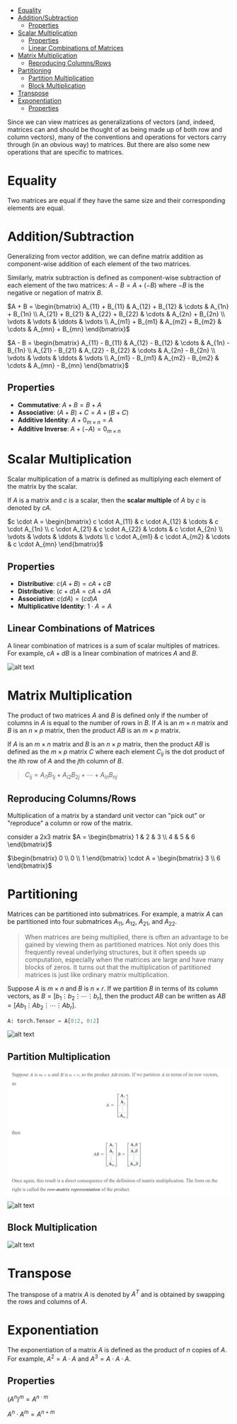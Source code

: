 
- [Equality](#equality)
- [Addition/Subtraction](#additionsubtraction)
  - [Properties](#properties)
- [Scalar Multiplication](#scalar-multiplication)
  - [Properties](#properties-1)
  - [Linear Combinations of Matrices](#linear-combinations-of-matrices)
- [Matrix Multiplication](#matrix-multiplication)
  - [Reproducing Columns/Rows](#reproducing-columnsrows)
- [Partitioning](#partitioning)
  - [Partition Multiplication](#partition-multiplication)
  - [Block Multiplication](#block-multiplication)
- [Transpose](#transpose)
- [Exponentiation](#exponentiation)
  - [Properties](#properties-2)



Since we can view matrices as generalizations of vectors (and, indeed, matrices can and should be thought of as being made up of both row and column vectors), many of the conventions and operations for vectors carry through (in an obvious way) to matrices. But there are also some new operations that are specific to matrices.


# Equality

Two matrices are equal if they have the same size and their corresponding elements are equal. 

# Addition/Subtraction

Generalizing from vector addition, we can define matrix addition as component-wise addition of each element of the two matrices.

Similarly, matrix subtraction is defined as component-wise subtraction of each element of the two matrices: $A - B = A + (-B)$ where $-B$ is the negative or negation of matrix $B$.

$A + B = \begin{bmatrix} A_{11} + B_{11} & A_{12} + B_{12} & \cdots & A_{1n} + B_{1n} \\ A_{21} + B_{21} & A_{22} + B_{22} & \cdots & A_{2n} + B_{2n} \\ \vdots & \vdots & \ddots & \vdots \\ A_{m1} + B_{m1} & A_{m2} + B_{m2} & \cdots & A_{mn} + B_{mn} \end{bmatrix}$

$A - B = \begin{bmatrix} A_{11} - B_{11} & A_{12} - B_{12} & \cdots & A_{1n} - B_{1n} \\ A_{21} - B_{21} & A_{22} - B_{22} & \cdots & A_{2n} - B_{2n} \\ \vdots & \vdots & \ddots & \vdots \\ A_{m1} - B_{m1} & A_{m2} - B_{m2} & \cdots & A_{mn} - B_{mn} \end{bmatrix}$


## Properties

- **Commutative**: $A + B = B + A$
- **Associative**: $(A + B) + C = A + (B + C)$
- **Additive Identity**: $A + 0_{m \times n} = A$
- **Additive Inverse**: $A + (-A) = 0_{m \times n}$

# Scalar Multiplication

Scalar multiplication of a matrix is defined as multiplying each element of the matrix by the scalar.

If $A$ is a matrix and $c$ is a scalar, then the **scalar multiple** of $A$ by $c$ is denoted by $cA$.

$c \cdot A = \begin{bmatrix} c \cdot A_{11} & c \cdot A_{12} & \cdots & c \cdot A_{1n} \\ c \cdot A_{21} & c \cdot A_{22} & \cdots & c \cdot A_{2n} \\ \vdots & \vdots & \ddots & \vdots \\ c \cdot A_{m1} & c \cdot A_{m2} & \cdots & c \cdot A_{mn} \end{bmatrix}$


## Properties

- **Distributive**: $c(A + B) = cA + cB$
- **Distributive**: $(c + d)A = cA + dA$
- **Associative**: $c(dA) = (cd)A$
- **Multiplicative Identity**: $1 \cdot A = A$

## Linear Combinations of Matrices

A linear combination of matrices is a sum of scalar multiples of matrices. For example, $cA + dB$ is a linear combination of matrices $A$ and $B$.

![alt text](pictures/matrix-linear-combinations.png)

# Matrix Multiplication

The product of two matrices $A$ and $B$ is defined only if the number of columns in $A$ is equal to the number of rows in $B$. If $A$ is an $m \times n$ matrix and $B$ is an $n \times p$ matrix, then the product $AB$ is an $m \times p$ matrix.

If $A$ is an $m \times n$ matrix and $B$ is an $n \times p$ matrix, then the product $AB$ is defined as the $m \times p$ matrix $C$ where each element $C_{ij}$ is the dot product of the $i$th row of $A$ and the $j$th column of $B$.

> $C_{ij} = A_{i1}B_{1j} + A_{i2}B_{2j} + \cdots + A_{in}B_{nj}$


## Reproducing Columns/Rows

Multiplication of a matrix by a standard unit vector can "pick out" or "reproduce" a column or row of the matrix.

consider a 2x3 matrix $A = \begin{bmatrix} 1 & 2 & 3 \\ 4 & 5 & 6 \end{bmatrix}$

$\begin{bmatrix} 0 \\ 0 \\ 1 \end{bmatrix} \cdot A = \begin{bmatrix} 3 \\ 6 \end{bmatrix}$


# Partitioning

Matrices can be partitioned into submatrices. For example, a matrix $A$ can be partitioned into four submatrices $A_{11}$, $A_{12}$, $A_{21}$, and $A_{22}$.

> When matrices are being multiplied, there is often an advantage to be gained by viewing them as partitioned matrices. Not only does this frequently reveal underlying structures, but it often speeds up computation, especially when the matrices are large and have many blocks of zeros. It turns out that the multiplication of partitioned matrices is just like ordinary matrix multiplication.


Suppose $A$ is $m \times n$ and $B$ is $n \times r$. If we partition $B$ in terms of its column vectors, as $B = [b_1 \vdots b_2 \vdots \cdots \vdots b_r]$, then the product $AB$ can be written as $AB = [Ab_1 \vdots Ab_2 \vdots \cdots \vdots Ab_r]$.

```python
A: torch.Tensor = A[0:2, 0:2]
```

![alt text](pictures/partition.png)

## Partition Multiplication

![alt text](pictures/partition-multiplication.png)

![alt text](pictures/partition-multiplication-2.png)

## Block Multiplication

![alt text](pictures/block-wise-multiplication.png)

# Transpose

The transpose of a matrix $A$ is denoted by $A^T$ and is obtained by swapping the rows and columns of $A$.

# Exponentiation

The exponentiation of a matrix $A$ is defined as the product of $n$ copies of $A$. For example, $A^2 = A \cdot A$ and $A^3 = A \cdot A \cdot A$.


## Properties

$(A^n)^m = A^{n \cdot m}$

$A^n \cdot A^m = A^{n + m}$